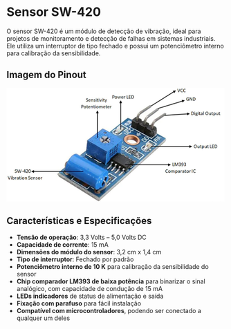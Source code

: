 # Sensor SW-420

O sensor SW-420 é um módulo de detecção de vibração, ideal para projetos de monitoramento e detecção de falhas em sistemas industriais. Ele utiliza um interruptor de tipo fechado e possui um potenciômetro interno para calibração da sensibilidade.

## Imagem do Pinout
![SW-420 Pinout](sw420-pinout.png)

## Características e Especificações

- **Tensão de operação**: 3,3 Volts – 5,0 Volts DC
- **Capacidade de corrente**: 15 mA
- **Dimensões do módulo do sensor**: 3,2 cm x 1,4 cm
- **Tipo de interruptor**: Fechado por padrão
- **Potenciômetro interno de 10 K** para calibração da sensibilidade do sensor
- **Chip comparador LM393 de baixa potência** para binarizar o sinal analógico, com capacidade de condução de 15 mA
- **LEDs indicadores** de status de alimentação e saída
- **Fixação com parafuso** para fácil instalação
- **Compatível com microcontroladores**, podendo ser conectado a qualquer um deles
